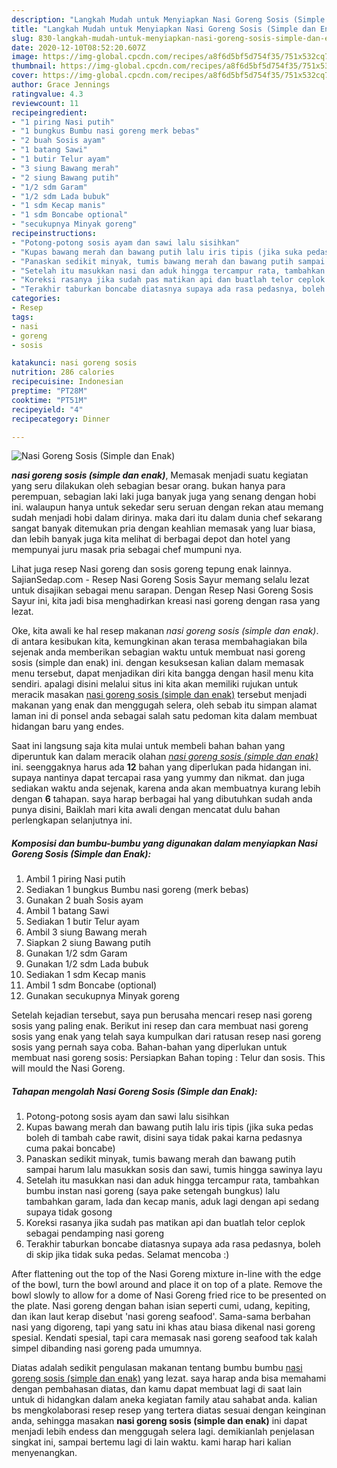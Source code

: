 ```yaml
---
description: "Langkah Mudah untuk Menyiapkan Nasi Goreng Sosis (Simple dan Enak) Lezat"
title: "Langkah Mudah untuk Menyiapkan Nasi Goreng Sosis (Simple dan Enak) Lezat"
slug: 830-langkah-mudah-untuk-menyiapkan-nasi-goreng-sosis-simple-dan-enak-lezat
date: 2020-12-10T08:52:20.607Z
image: https://img-global.cpcdn.com/recipes/a8f6d5bf5d754f35/751x532cq70/nasi-goreng-sosis-simple-dan-enak-foto-resep-utama.jpg
thumbnail: https://img-global.cpcdn.com/recipes/a8f6d5bf5d754f35/751x532cq70/nasi-goreng-sosis-simple-dan-enak-foto-resep-utama.jpg
cover: https://img-global.cpcdn.com/recipes/a8f6d5bf5d754f35/751x532cq70/nasi-goreng-sosis-simple-dan-enak-foto-resep-utama.jpg
author: Grace Jennings
ratingvalue: 4.3
reviewcount: 11
recipeingredient:
- "1 piring Nasi putih"
- "1 bungkus Bumbu nasi goreng merk bebas"
- "2 buah Sosis ayam"
- "1 batang Sawi"
- "1 butir Telur ayam"
- "3 siung Bawang merah"
- "2 siung Bawang putih"
- "1/2 sdm Garam"
- "1/2 sdm Lada bubuk"
- "1 sdm Kecap manis"
- "1 sdm Boncabe optional"
- "secukupnya Minyak goreng"
recipeinstructions:
- "Potong-potong sosis ayam dan sawi lalu sisihkan"
- "Kupas bawang merah dan bawang putih lalu iris tipis (jika suka pedas boleh di tambah cabe rawit, disini saya tidak pakai karna pedasnya cuma pakai boncabe)"
- "Panaskan sedikit minyak, tumis bawang merah dan bawang putih sampai harum lalu masukkan sosis dan sawi, tumis hingga sawinya layu"
- "Setelah itu masukkan nasi dan aduk hingga tercampur rata, tambahkan bumbu instan nasi goreng (saya pake setengah bungkus) lalu tambahkan garam, lada dan kecap manis, aduk lagi dengan api sedang supaya tidak gosong"
- "Koreksi rasanya jika sudah pas matikan api dan buatlah telor ceplok sebagai pendamping nasi goreng"
- "Terakhir taburkan boncabe diatasnya supaya ada rasa pedasnya, boleh di skip jika tidak suka pedas. Selamat mencoba :)"
categories:
- Resep
tags:
- nasi
- goreng
- sosis

katakunci: nasi goreng sosis 
nutrition: 286 calories
recipecuisine: Indonesian
preptime: "PT28M"
cooktime: "PT51M"
recipeyield: "4"
recipecategory: Dinner

---
```



![Nasi Goreng Sosis (Simple dan Enak)](https://img-global.cpcdn.com/recipes/a8f6d5bf5d754f35/751x532cq70/nasi-goreng-sosis-simple-dan-enak-foto-resep-utama.jpg)

<b><i>nasi goreng sosis (simple dan enak)</i></b>, Memasak menjadi suatu kegiatan yang seru dilakukan oleh sebagian besar orang. bukan hanya para perempuan, sebagian laki laki juga banyak juga yang senang dengan hobi ini. walaupun hanya untuk sekedar seru seruan dengan rekan atau memang sudah menjadi hobi dalam dirinya. maka dari itu dalam dunia chef sekarang sangat banyak ditemukan pria dengan keahlian memasak yang luar biasa, dan lebih banyak juga kita melihat di berbagai depot dan hotel yang mempunyai juru masak pria sebagai chef mumpuni nya.

Lihat juga resep Nasi goreng dan sosis goreng tepung enak lainnya. SajianSedap.com - Resep Nasi Goreng Sosis Sayur memang selalu lezat untuk disajikan sebagai menu sarapan. Dengan Resep Nasi Goreng Sosis Sayur ini, kita jadi bisa menghadirkan kreasi nasi goreng dengan rasa yang lezat.

Oke, kita awali ke hal resep makanan <i>nasi goreng sosis (simple dan enak)</i>. di antara kesibukan kita, kemungkinan akan terasa membahagiakan bila sejenak anda memberikan sebagian waktu untuk membuat nasi goreng sosis (simple dan enak) ini. dengan kesuksesan kalian dalam memasak menu tersebut, dapat menjadikan diri kita bangga dengan hasil menu kita sendiri. apalagi disini melalui situs ini kita akan memiliki rujukan untuk meracik masakan <u>nasi goreng sosis (simple dan enak)</u> tersebut menjadi makanan yang enak dan menggugah selera, oleh sebab itu simpan alamat laman ini di ponsel anda sebagai salah satu pedoman kita dalam membuat hidangan baru yang endes.


Saat ini langsung saja kita mulai untuk membeli bahan bahan yang diperuntuk kan dalam meracik olahan <u><i>nasi goreng sosis (simple dan enak)</i></u> ini. seenggaknya harus ada <b>12</b> bahan yang diperlukan pada hidangan ini. supaya nantinya dapat tercapai rasa yang yummy dan nikmat. dan juga sediakan waktu anda sejenak, karena anda akan membuatnya kurang lebih dengan <b>6</b> tahapan. saya harap berbagai hal yang dibutuhkan sudah anda punya disini, Baiklah mari kita awali dengan mencatat dulu bahan perlengkapan selanjutnya ini.

<!--inarticleads1-->

##### Komposisi dan bumbu-bumbu yang digunakan dalam menyiapkan Nasi Goreng Sosis (Simple dan Enak):

1. Ambil 1 piring Nasi putih
1. Sediakan 1 bungkus Bumbu nasi goreng (merk bebas)
1. Gunakan 2 buah Sosis ayam
1. Ambil 1 batang Sawi
1. Sediakan 1 butir Telur ayam
1. Ambil 3 siung Bawang merah
1. Siapkan 2 siung Bawang putih
1. Gunakan 1/2 sdm Garam
1. Gunakan 1/2 sdm Lada bubuk
1. Sediakan 1 sdm Kecap manis
1. Ambil 1 sdm Boncabe (optional)
1. Gunakan secukupnya Minyak goreng


Setelah kejadian tersebut, saya pun berusaha mencari resep nasi goreng sosis yang paling enak. Berikut ini resep dan cara membuat nasi goreng sosis yang enak yang telah saya kumpulkan dari ratusan resep nasi goreng sosis yang pernah saya coba. Bahan-bahan yang diperlukan untuk membuat nasi goreng sosis: Persiapkan Bahan toping : Telur dan sosis. This will mould the Nasi Goreng. 

<!--inarticleads2-->

##### Tahapan mengolah Nasi Goreng Sosis (Simple dan Enak):

1. Potong-potong sosis ayam dan sawi lalu sisihkan
1. Kupas bawang merah dan bawang putih lalu iris tipis (jika suka pedas boleh di tambah cabe rawit, disini saya tidak pakai karna pedasnya cuma pakai boncabe)
1. Panaskan sedikit minyak, tumis bawang merah dan bawang putih sampai harum lalu masukkan sosis dan sawi, tumis hingga sawinya layu
1. Setelah itu masukkan nasi dan aduk hingga tercampur rata, tambahkan bumbu instan nasi goreng (saya pake setengah bungkus) lalu tambahkan garam, lada dan kecap manis, aduk lagi dengan api sedang supaya tidak gosong
1. Koreksi rasanya jika sudah pas matikan api dan buatlah telor ceplok sebagai pendamping nasi goreng
1. Terakhir taburkan boncabe diatasnya supaya ada rasa pedasnya, boleh di skip jika tidak suka pedas. Selamat mencoba :)


After flattening out the top of the Nasi Goreng mixture in-line with the edge of the bowl, turn the bowl around and place it on top of a plate. Remove the bowl slowly to allow for a dome of Nasi Goreng fried rice to be presented on the plate. Nasi goreng dengan bahan isian seperti cumi, udang, kepiting, dan ikan laut kerap disebut &#39;nasi goreng seafood&#39;. Sama-sama berbahan nasi yang digoreng, tapi yang satu ini khas atau biasa dikenal nasi goreng spesial. Kendati spesial, tapi cara memasak nasi goreng seafood tak kalah simpel dibanding nasi goreng pada umumnya. 

Diatas adalah sedikit pengulasan makanan tentang bumbu bumbu <u>nasi goreng sosis (simple dan enak)</u> yang lezat. saya harap anda bisa memahami dengan pembahasan diatas, dan kamu dapat membuat lagi di saat lain untuk di hidangkan dalam aneka kegiatan family atau sahabat anda. kalian bs mengkolaborasi resep resep yang tertera diatas sesuai dengan keinginan anda, sehingga masakan <b>nasi goreng sosis (simple dan enak)</b> ini dapat menjadi lebih endess dan menggugah selera lagi. demikianlah penjelasan singkat ini, sampai bertemu lagi di lain waktu. kami harap hari kalian menyenangkan.
